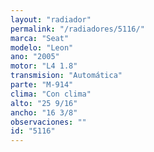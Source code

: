 ```yaml
---
layout: "radiador"
permalink: "/radiadores/5116/"
marca: "Seat"
modelo: "Leon"
ano: "2005"
motor: "L4 1.8"
transmision: "Automática"
parte: "M-914"
clima: "Con clima"
alto: "25 9/16"
ancho: "16 3/8"
observaciones: ""
id: "5116"
---
```


